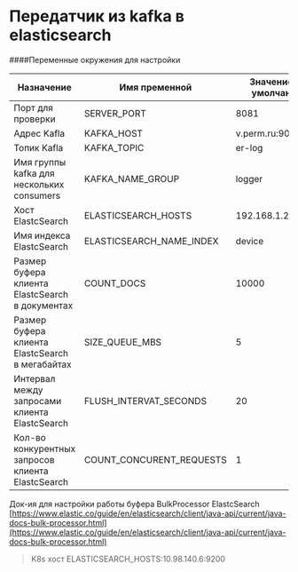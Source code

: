 # Передатчик из kafka в elasticsearch

####Переменные окружения для настройки

|Назначение|Имя пременной|Значение по умолчанию|
|---|---|---|
|Порт для проверки|SERVER_PORT|8081|
|Адрес Kafla|KAFKA_HOST|v.perm.ru:9093|
|Топик Kafla|KAFKA_TOPIC|er-log|
|Имя группы kafka для нескольких consumers|KAFKA_NAME_GROUP|logger|
|Хост ElastcSearch|ELASTICSEARCH_HOSTS|192.168.1.20:9200|
|Имя индекса ElastcSearch|ELASTICSEARCH_NAME_INDEX|device|
|Размер буфера клиента ElastcSearch в документах|COUNT_DOCS|10000|
|Размер буфера клиента ElastcSearch в мегабайтах|SIZE_QUEUE_MBS|5|
|Интервал между запросами клиента ElastcSearch|FLUSH_INTERVAT_SECONDS|20|
|Кол-во конкурентных запросов клиента ElastcSearch|COUNT_CONCURENT_REQUESTS|1|

Док-ия для настройки работы буфера BulkProcessor ElastcSearch  [https://www.elastic.co/guide/en/elasticsearch/client/java-api/current/java-docs-bulk-processor.html](https://www.elastic.co/guide/en/elasticsearch/client/java-api/current/java-docs-bulk-processor.html)

> K8s хост ELASTICSEARCH_HOSTS:10.98.140.6:9200
